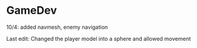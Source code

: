 # GameDev
10/4: added navmesh, enemy navigation

Last edit: Changed the player model into a sphere and allowed movement
